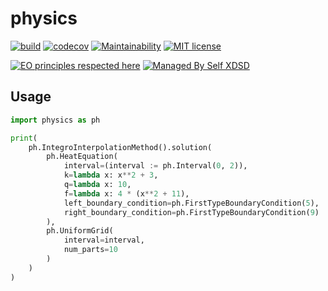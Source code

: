 # physics

[![build](https://github.com/fedorpashin/physics/workflows/build/badge.svg)](https://github.com/fedorpashin/linalg/actions)
[![codecov](https://codecov.io/gh/fedorpashin/physics/branch/master/graph/badge.svg?token=TFJEK2G1FB)](https://codecov.io/gh/fedorpashin/linalg)
[![Maintainability](https://api.codeclimate.com/v1/badges/4ab431eca5f8c0ff3b3c/maintainability)](https://codeclimate.com/github/fedorpashin/physics/maintainability)
[![MIT license](https://img.shields.io/badge/License-MIT-blue.svg)](https://lbesson.mit-license.org/)

[![EO principles respected here](https://www.elegantobjects.org/badge.svg)](https://www.elegantobjects.org)
[![Managed By Self XDSD](https://self-xdsd.com/b/mbself.svg)](https://self-xdsd.com/p/fedorpashin/physics?provider=github)

## Usage

```python
import physics as ph

print(
    ph.IntegroInterpolationMethod().solution(
        ph.HeatEquation(
            interval=(interval := ph.Interval(0, 2)),
            k=lambda x: x**2 + 3,
            q=lambda x: 10,
            f=lambda x: 4 * (x**2 + 11),
            left_boundary_condition=ph.FirstTypeBoundaryCondition(5),
            right_boundary_condition=ph.FirstTypeBoundaryCondition(9)
        ),
        ph.UniformGrid(
            interval=interval,
            num_parts=10
        )
    )
)
```
